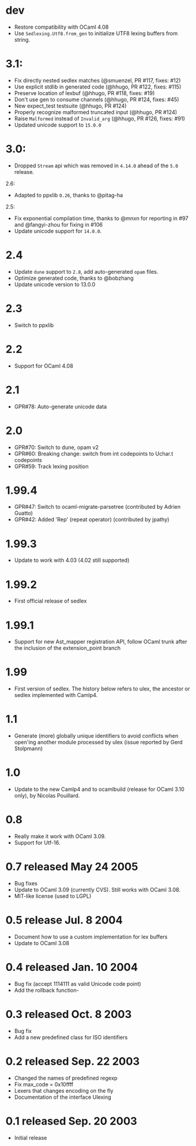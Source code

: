 # dev
- Restore compatibility with OCaml 4.08
- Use `Sedlexing.Utf8.from_gen` to initialize UTF8 lexing buffers from
  string.

# 3.1:
- Fix directly nested sedlex matches (@smuenzel, PR #117, fixes: #12)
- Use explicit stdlib in generated code (@hhugo, PR #122, fixes: #115)
- Preserve location of lexbuf (@hhugo, PR #118, fixes: #19)
- Don't use gen to consume channels (@hhugo, PR #124, fixes: #45)
- New expect_test testsuite (@hhugo, PR #124)
- Properly recognize malformed truncated input (@hhugo, PR #124)
- Raise `Malformed` instead of `Invalid_arg` (@hhugo, PR #126, fixes: #91)
- Updated unicode support to `15.0.0`

# 3.0:
- Dropped `Stream` api which was removed in `4.14.0` ahead of the `5.0`
  release.

2.6:
- Adapted to ppxlib `0.26`, thanks to @pitag-ha

2.5:
- Fix exponential compilation time, thanks to @mnxn for reporting in #97
  and @fangyi-zhou for fixing in #106
- Update unicode support for `14.0.0`.

# 2.4
- Update `dune` support to `2.8`, add auto-generated `opam` files.
- Optimize generated code, thanks to @bobzhang
- Update unicode version to 13.0.0

# 2.3
- Switch to ppxlib

# 2.2
- Support for OCaml 4.08

# 2.1
- GPR#78: Auto-generate unicode data

# 2.0
- GPR#70: Switch to dune, opam v2
- GPR#60: Breaking change: switch from int codepoints to Uchar.t
  codepoints
- GPR#59: Track lexing position

# 1.99.4
- GPR#47: Switch to ocaml-migrate-parsetree (contributed by Adrien Guatto)
- GPR#42: Added 'Rep' (repeat operator) (contributed by jpathy)

# 1.99.3
- Update to work with 4.03 (4.02 still supported)

# 1.99.2
- First official release of sedlex

# 1.99.1
- Support for new Ast_mapper registration API, follow OCaml trunk after
  the inclusion of the extension_point branch

# 1.99
- First version of sedlex.  The history below refers to ulex, the ancestor
  or sedlex implemented with Camlp4.

# 1.1
- Generate (more) globally unique identifiers to avoid conflicts when open'ing another module
  processed by ulex (issue reported by Gerd Stolpmann)

# 1.0
- Update to the new Camlp4 and to ocamlbuild (release for OCaml 3.10
  only), by Nicolas Pouillard.

# 0.8
- Really make it work with OCaml 3.09.
- Support for Utf-16.

# 0.7 released May 24 2005
- Bug fixes
- Update to OCaml 3.09 (currently CVS). Still works with OCaml 3.08.
- MIT-like license (used to LGPL)

# 0.5 release Jul. 8 2004
- Document how to use a custom implementation for lex buffers
- Update to OCaml 3.08

# 0.4 released Jan. 10 2004
- Bug fix (accept 1114111 as valid Unicode code point)
- Add the rollback function-
# 0.3 released Oct. 8 2003
- Bug fix
- Add a new predefined class for ISO identifiers

# 0.2 released Sep. 22 2003
- Changed the names of predefined regexp
- Fix max_code = 0x10ffff
- Lexers that changes encoding on the fly
- Documentation of the interface Ulexing

# 0.1 released Sep. 20 2003
- Initial release
